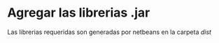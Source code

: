 # Agregar las librerias .jar
Las librerias requeridas son generadas por netbeans
en la carpeta _dist_ 